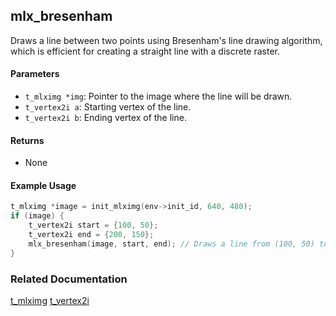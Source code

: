 ## mlx_bresenham
Draws a line between two points using Bresenham's line drawing algorithm, which is efficient for creating a straight line with a discrete raster.

#### Parameters
- `t_mlximg *img`: Pointer to the image where the line will be drawn.
- `t_vertex2i a`: Starting vertex of the line.
- `t_vertex2i b`: Ending vertex of the line.

#### Returns
- None

#### Example Usage
```c
t_mlximg *image = init_mlximg(env->init_id, 640, 480);
if (image) {
    t_vertex2i start = {100, 50};
    t_vertex2i end = {200, 150};
    mlx_bresenham(image, start, end); // Draws a line from (100, 50) to (200, 150)
}
```

### Related Documentation
[t_mlximg](./t_mlximg.md)
[t_vertex2i](../vertex/vertex2i/vertex2i.md)
